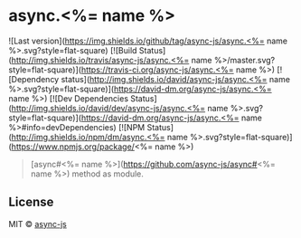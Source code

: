 # async.<%= name %>

![Last version](https://img.shields.io/github/tag/async-js/async.<%= name %>.svg?style=flat-square)
[![Build Status](http://img.shields.io/travis/async-js/async.<%= name %>/master.svg?style=flat-square)](https://travis-ci.org/async-js/async.<%= name %>)
[![Dependency status](http://img.shields.io/david/async-js/async.<%= name %>.svg?style=flat-square)](https://david-dm.org/async-js/async.<%= name %>)
[![Dev Dependencies Status](http://img.shields.io/david/dev/async-js/async.<%= name %>.svg?style=flat-square)](https://david-dm.org/async-js/async.<%= name %>#info=devDependencies)
[![NPM Status](http://img.shields.io/npm/dm/async.<%= name %>.svg?style=flat-square)](https://www.npmjs.org/package/<%= name %>)

> [async#<%= name %>](https://github.com/async-js/async#<%= name %>) method as module.

## License

MIT © [async-js](https://github.com/async-js)
